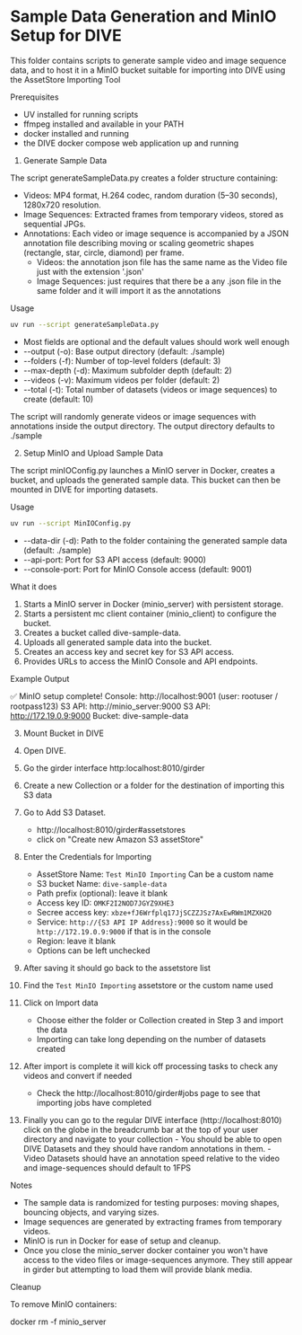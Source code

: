 # Sample Data Generation and MinIO Setup for DIVE

This folder contains scripts to generate sample video and image sequence data, and to host it in a MinIO bucket suitable for importing into DIVE using the AssetStore Importing Tool

Prerequisites

- UV installed for running scripts
- ffmpeg installed and available in your PATH
- docker installed and running
- the DIVE docker compose web application up and running

1. Generate Sample Data

The script generateSampleData.py creates a folder structure containing:

- Videos: MP4 format, H.264 codec, random duration (5–30 seconds), 1280x720 resolution.
- Image Sequences: Extracted frames from temporary videos, stored as sequential JPGs.
- Annotations: Each video or image sequence is accompanied by a JSON annotation file describing moving or scaling geometric shapes (rectangle, star, circle, diamond) per frame.
    - Videos: the annotation json file has the same name as the Video file just with the extension '.json'
    - Image Sequences: just requires that there be a any .json file in the same folder and it will import it as the annotations

Usage
```bash
uv run --script generateSampleData.py 

```
- Most fields are optional and the default values should work well enough
- --output (-o): Base output directory (default: ./sample)  
- --folders (-f): Number of top-level folders (default: 3)  
- --max-depth (-d): Maximum subfolder depth (default: 2)  
- --videos (-v): Maximum videos per folder (default: 2)  
- --total (-t): Total number of datasets (videos or image sequences) to create (default: 10)  

The script will randomly generate videos or image sequences with annotations inside the output directory.  The output directory defaults to ./sample

2. Setup MinIO and Upload Sample Data

The script minIOConfig.py launches a MinIO server in Docker, creates a bucket, and uploads the generated sample data. This bucket can then be mounted in DIVE for importing datasets.

Usage

```bash
uv run --script MinIOConfig.py
```

- --data-dir (-d): Path to the folder containing the generated sample data (default: ./sample)  
- --api-port: Port for S3 API access (default: 9000)  
- --console-port: Port for MinIO Console access (default: 9001)  

What it does

1. Starts a MinIO server in Docker (minio_server) with persistent storage.  
2. Starts a persistent mc client container (minio_client) to configure the bucket.  
3. Creates a bucket called dive-sample-data.  
4. Uploads all generated sample data into the bucket.  
5. Creates an access key and secret key for S3 API access.  
6. Provides URLs to access the MinIO Console and API endpoints.  

Example Output

✅ MinIO setup complete!
  Console: http://localhost:9001 (user: rootuser / rootpass123)
  S3 API:  http://minio_server:9000
  S3 API:  http://172.19.0.9:9000
  Bucket: dive-sample-data

3. Mount Bucket in DIVE

1. Open DIVE.
2. Go the girder interface http:localhost:8010/girder
3. Create a new Collection or a folder for the destination of importing this S3 data
4. Go to Add S3 Dataset.
    - http://localhost:8010/girder#assetstores
    - click on "Create new Amazon S3 assetStore"
5. Enter the Credentials for Importing
    - AssetStore Name: `Test MinIO Importing` Can be a custom name
    - S3 bucket Name: `dive-sample-data`
    - Path prefix (optional): leave it blank
    - Access key ID: `OMKF2I2NOD7JGYZ9XHE3`
    - Secree access key: `xbze+fJ6Wrfplq17JjSCZZJSz7AxEwRWm1MZXH2O`
    - Service: `http://{S3 API IP Address}:9000` so it would be `http://172.19.0.9:9000` if that is in the console
    - Region: leave it blank
    - Options can be left unchecked
6. After saving it should go back to the assetstore list
7. Find the `Test MinIO Importing` assetstore or the custom name used
8. Click on Import data
    - Choose either the folder or Collection created in Step 3 and import the data
    - Importing can take long depending on the number of datasets created
9. After import is complete it will kick off processing tasks to check any videos and convert if needed
    - Check the http://localhost:8010/girder#jobs page to see that importing jobs have completed
10.  Finally you can go to the regular DIVE interface (http://localhost:8010) click on the globe in the breadcrumb bar at the top of your user directory and navigate to your collection
    - You should be able to open DIVE Datasets and they should have random annotations in them.
    - Video Datasets should have an annotation speed relative to the video and image-sequences should default to 1FPS


Notes

- The sample data is randomized for testing purposes: moving shapes, bouncing objects, and varying sizes.  
- Image sequences are generated by extracting frames from temporary videos.  
- MinIO is run in Docker for ease of setup and cleanup.
- Once you close the minio_server docker container you won't have access to the video files or image-sequences anymore.  They still appear in girder but attempting to load them will provide blank media.

Cleanup

To remove MinIO containers:

docker rm -f minio_server
